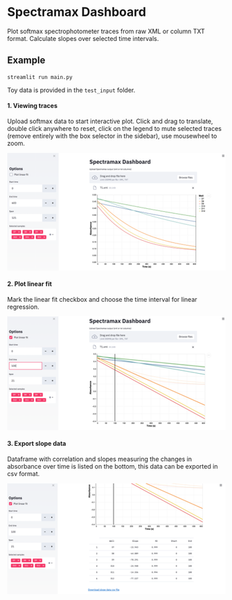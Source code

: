 # Spectramax Dashboard

Plot softmax spectrophotometer traces from raw XML or column TXT format. Calculate slopes over selected time intervals.

## Example

```
streamlit run main.py
```

Toy data is provided in the `test_input` folder. 

#### 1. Viewing traces

Upload softmax data to start interactive plot. Click and drag to translate, double click anywhere to reset, click on the legend to mute selected traces (remove entirely with the box selector  in the sidebar), use mousewheel to zoom.

<img src="assets/plot_traces.png">

#### 2. Plot linear fit

Mark the linear fit checkbox and choose the time interval for linear regression.

<img src="assets/lin_fit.png">

#### 3. Export slope data

Dataframe with correlation and slopes measuring the changes in absorbance over time is listed on the bottom, this data can be exported in csv format.

<img src="assets/slopes.png">
